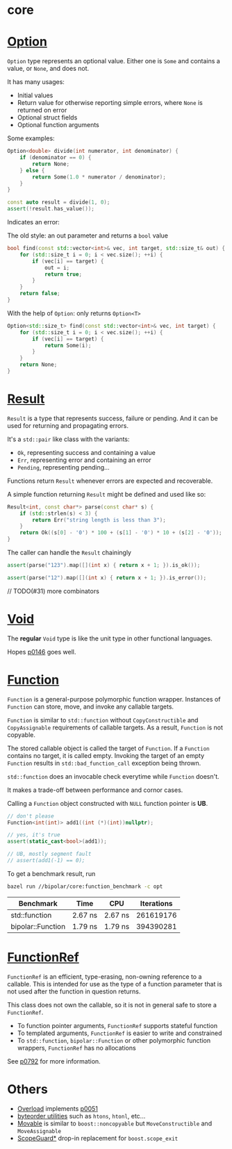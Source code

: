 core
========

# [Option](option.hpp)

`Option` type represents an optional value. Either one is `Some` and contains a value, or `None`, and does not.

It has many usages:
- Initial values
- Return value for otherwise reporting simple errors, where `None` is returned on error
- Optional struct fields
- Optional function arguments

Some examples:

```cpp
Option<double> divide(int numerator, int denominator) {
    if (denominator == 0) {
        return None;
    } else {
        return Some(1.0 * numerator / denominator);
    }
}

const auto result = divide(1, 0);
assert(!result.has_value());
```

Indicates an error:

The old style: an out parameter and returns a `bool` value

```cpp
bool find(const std::vector<int>& vec, int target, std::size_t& out) {
    for (std::size_t i = 0; i < vec.size(); ++i) {
        if (vec[i] == target) {
            out = i;
            return true;
        }
    }
    return false;
}
```

With the help of `Option`: only returns `Option<T>`

```cpp
Option<std::size_t> find(const std::vector<int>& vec, int target) {
    for (std::size_t i = 0; i < vec.size(); ++i) {
        if (vec[i] == target) {
            return Some(i);
        }
    }
    return None;
}
```

# [Result](result.hpp)

`Result` is a type that represents success, failure or pending. And it can
be used for returning and propagating errors.

It's a `std::pair` like class with the variants:
- `Ok`, representing success and containing a value
- `Err`, representing error and containing an error
- `Pending`, representing pending...

Functions return `Result` whenever errors are expected and recoverable.

A simple function returning `Result` might be defined and used like so:

```cpp
Result<int, const char*> parse(const char* s) {
    if (std::strlen(s) < 3) {
        return Err("string length is less than 3");
    }
    return Ok((s[0] - '0') * 100 + (s[1] - '0') * 10 + (s[2] - '0'));
}
```

The caller can handle the `Result` chainingly

```cpp
assert(parse("123").map([](int x) { return x + 1; }).is_ok());

assert(parse("12").map([](int x) { return x + 1; }).is_error());
```

// TODO(#31) more combinators

# [Void](void.hpp)

The **regular** `Void` type is like the unit type in other functional languages.

Hopes [p0146](http://wg21.link/p0146) goes well.

# [Function](function.hpp)

`Function` is a general-purpose polymorphic function wrapper.
Instances of `Function` can store, move, and invoke any callable targets.

`Function` is similar to `std::function` without `CopyConstructible` and
`CopyAssignable` requirements of callable targets. As a result, `Function`
is not copyable.

The stored callable object is called the target of `Function`.
If a `Function` contains no target, it is called empty. Invoking the target
of an empty `Function` results in `std::bad_function_call` exception being
thrown.

`std::function` does an invocable check everytime while `Function` doesn't.

It makes a trade-off between performance and cornor cases.

Calling a `Function` object constructed with `NULL` function pointer is **UB**.

```cpp
// don't please
Function<int(int)> add1((int (*)(int))nullptr);

// yes, it's true
assert(static_cast<bool>(add1));

// UB, mostly segment fault
// assert(add1(-1) == 0);
```

To get a benchmark result, run

```bash
bazel run //bipolar/core:function_benchmark -c opt
```

|     Benchmark     |     Time      |    CPU    |   Iterations   |
|-------------------|---------------|-----------|----------------|
|std::function      |    2.67 ns    |  2.67 ns  |   261619176    |
|bipolar::Function  |    1.79 ns    |  1.79 ns  |   394390281    |

# [FunctionRef](function_ref.hpp)

`FunctionRef` is an efficient, type-erasing, non-owning reference to
a callable. This is intended for use as the type of a function parameter
that is not used after the function in question returns.

This class does not own the callable, so it is not in general safe to store
a `FunctionRef`.

- To function pointer arguments, `FunctionRef` supports stateful function
- To templated arguments, `FunctionRef` is easier to write and constrained
- To `std::function`, `bipolar::Function` or other polymorphic function wrappers, `FunctionRef` has no allocations

See [p0792](http://wg21.link/p0792) for more information.


# Others

- [Overload](overload.hpp) implements [p0051](http://wg21.link/p0051)
- [byteorder utilities](byteorder.hpp) such as `htons`, `htonl`, etc...
- [Movable](movable.hpp) is similar to `boost::noncopyable` but `MoveConstructible` and `MoveAssignable`
- [ScopeGuard*](scope_guard.hpp) drop-in replacement for `boost.scope_exit`
